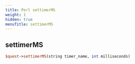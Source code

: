```yaml
---
title: Perl settimerMS
weight: 1
hidden: true
menuTitle: settimerMS
---
```

## settimerMS
```perl
$quest->settimerMS(string timer_name, int milliseconds)
```